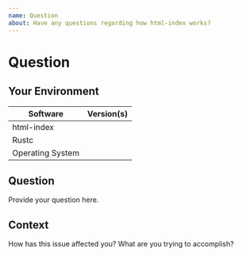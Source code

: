 ```yaml
---
name: Question
about: Have any questions regarding how html-index works?
---
```


# Question
## Your Environment
| Software         | Version(s) |
| ---------------- | ---------- |
| html-index      |
| Rustc            |
| Operating System |

## Question
Provide your question here.

## Context
How has this issue affected you? What are you trying to accomplish?
